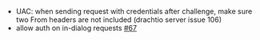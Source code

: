 * UAC: when sending request with credentials after challenge, make sure two From headers are not included (drachtio server issue 106)
* allow auth on in-dialog requests [#67](https://github.com/davehorton/drachtio-srf/issues/67)